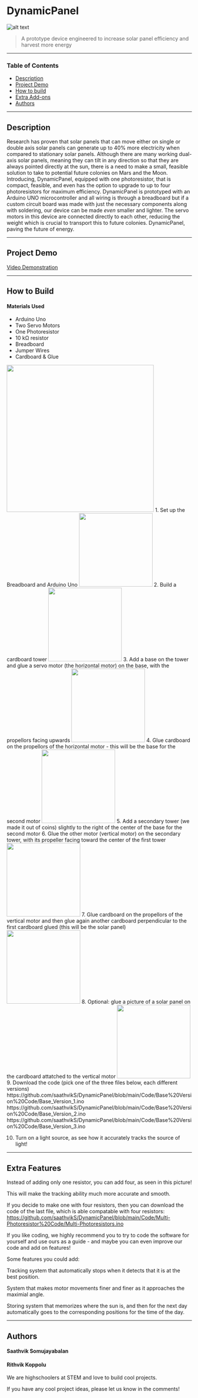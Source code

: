 # DynamicPanel
![alt text](https://github.com/saathvikS/DynamicPanel/blob/main/Pictures/DynamicPanel%20Logo-01.png "DynamicPanel")

> A prototype device engineered to increase solar panel efficiency and harvest more energy

---

### Table of Contents

- [Description](#Description)
- [Project Demo](#Project-Demo)
- [How to build](#How-to-Build)
- [Extra Add-ons](#Extra-Features)
- [Authors](#Authors)

---


## Description

Research has proven that solar panels that can move either on single or double axis solar panels can generate up to 40% more electricity when compared to
stationary solar panels. Although there are many working dual-axis solar panels, meaning they can tilt in any direction so that they are always pointed directly at the sun, 
there is a need to make a small, feasible solution to take to potential future colonies on Mars and the Moon. Introducing, DynamicPanel, equipped with one photoresistor, that is 
compact, feasible, and even has the option to upgrade to up to four photoresistors for maximum efficiency. DynamicPanel is prototyped with an Arduino UNO microcontroller and all 
wiring is through a breadboard but if a custom circuit board was made with just the necessary components along with soldering, our device can be made _even_ smaller and lighter.
The servo motors in this device are connected directly to each other, reducing the weight which is crucial to transport this to future colonies. DynamicPanel, paving the future 
of energy.

---

## Project Demo

[Video Demonstration](https://youtu.be/u812sUwD2QE)

---

## How to Build

#### Materials Used
   - Arduino Uno
   - Two Servo Motors
   - One Photoresistor
   - 10 kΩ resistor
   - Breadboard
   - Jumper Wires
   - Cardboard & Glue


<img src="https://github.com/saathvikS/DynamicPanel/blob/main/Instruction%20Pictures/Annotated%20Step%200.JPG" width = "400">
1. Set up the Breadboard and Arduino Uno
<img src="https://github.com/saathvikS/DynamicPanel/blob/main/Pictures/Schematic.png" width="200">
2. Build a cardboard tower
<img src="https://github.com/saathvikS/DynamicPanel/blob/main/Instruction%20Pictures/Step1.jfif" width="200" height="200">
3. Add a base on the tower and glue a servo motor (the horizontal motor) on the base, with the propellors facing upwards
<img src="https://github.com/saathvikS/DynamicPanel/blob/main/Instruction%20Pictures/Step2.jfif" width="200" height="200">
4. Glue cardboard on the propellors of the horizontal motor - this will be the base for the second motor
<img src="https://github.com/saathvikS/DynamicPanel/blob/main/Instruction%20Pictures/Step3.jfif" width="200" height="200">
5. Add a secondary tower (we made it out of coins) slightly to the right of the center of the base for the second motor 
6. Glue the other motor (vertical motor) on the secondary tower, with its propeller facing toward the center of the first tower
<img src="https://github.com/saathvikS/DynamicPanel/blob/main/Instruction%20Pictures/Step4.jfif" width="200" height="200">
7. Glue cardboard on the propellors of the vertical motor and then glue again another cardboard perpendicular to the first cardboard glued (this will be the solar panel)
<img src="https://github.com/saathvikS/DynamicPanel/blob/main/Instruction%20Pictures/Step6.jfif" width="200" height="200">
8. Optional: glue a picture of a solar panel on the cardboard attatched to the vertical motor
<img src="https://github.com/saathvikS/DynamicPanel/blob/main/Instruction%20Pictures/Step7.jfif" width="200" height="200">
9. Download the code (pick one of the three files below, each different versions)
https://github.com/saathvikS/DynamicPanel/blob/main/Code/Base%20Version%20Code/Base_Version_1.ino
https://github.com/saathvikS/DynamicPanel/blob/main/Code/Base%20Version%20Code/Base_Version_2.ino
https://github.com/saathvikS/DynamicPanel/blob/main/Code/Base%20Version%20Code/Base_Version_3.ino

10. Turn on a light source, as see how it accurately tracks the source of light!

---

## Extra Features

Instead of adding only one resistor, you can add four, as seen in this picture!

This will make the tracking ability much more accurate and smooth.

If you decide to make one with four resistors, then you can download the code of the last file, which is able compatable with four resistors: 
https://github.com/saathvikS/DynamicPanel/blob/main/Code/Multi-Photoresistor%20Code/Multi-Photoresistors.ino

If you like coding, we highly recommend you to try to code the software for yourself and use ours as a guide - and maybe you can even improve our code and add on features!

Some features you could add: 

Tracking system that automatically stops when it detects that it is at the best position.

System that makes motor movements finer and finer as it approaches the maximial angle.

Storing system that memorizes where the sun is, and then for the next day automatically goes to the corresponding positions for the time of the day.

---
## Authors

#### Saathvik Somujayabalan
#### Rithvik Koppolu

We are highschoolers at STEM and love to build cool projects.

If you have any cool project ideas, please let us know in the comments!
